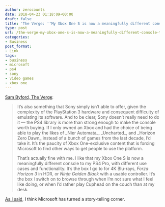 ```yaml
---
author: zerocounts
date: 2018-04-23 01:18:09+00:00
draft: false
title: 'The Verge: ''My Xbox One S is now a meaningfully different console to my PS4'''
type: post
url: /the-verge-my-xbox-one-s-is-now-a-meaningfully-different-console-to-my-ps4/
categories:
- Business
post_format:
- Link
tags:
- business
- microsoft
- ps4
- sony
- video games
- xbox one
---
```


[Sam Byford, The Verge](https://www.theverge.com/2018/4/18/17251030/xbox-one-backwards-compatibility-360-panzer-dragoon-orta):


<blockquote>It’s also something that Sony simply isn’t able to offer, given the complexity of the PlayStation 3 hardware and consequent difficulty of emulating its software. And to be clear, Sony doesn’t really need to do it — the PS4 library is more than strong enough to make the console worth buying. If I only owned an Xbox and had the choice of being able to play the likes of _Nier Automata_, _Uncharted_, and _Horizon Zero Dawn_ instead of a bunch of games from the last decade, I’d take it. It’s the paucity of Xbox One-exclusive content that is forcing Microsoft to find other ways to get people to use the platform.

That’s actually fine with me. I like that my Xbox One S is now a meaningfully different console to my PS4 Pro, with different use cases and functionality. It’s the box I go to for 4K Blu-rays, _Forza Horizon 3_ in HDR, or _Ninja Gaiden Black_ with a usable controller. It’s the box I switch on to browse through when I’m not sure what I feel like doing, or when I’d rather play Cuphead on the couch than at my desk.

</blockquote>

[As I said](https://www.zerocounts.net/2018/04/10/more-original-xbox-games-coming-to-xbox-one-backward-compatibility/), I think Microsoft has turned a story-telling corner.
